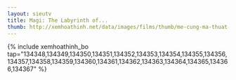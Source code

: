 ```yaml
---
layout: sieutv
title: Magi: The Labyrinth of...
thumb: http://xemhoathinh.net/data/images/films/thumb/me-cung-ma-thuat-magi-the-labyrinth-of-magic-2012.jpg
---
```

{% include xemhoathinh_bo tap="134348,134349,134350,134351,134352,134353,134354,134355,134356,134357,134358,134359,134360,134361,134362,134363,134364,134365,134366,134367" %} 

